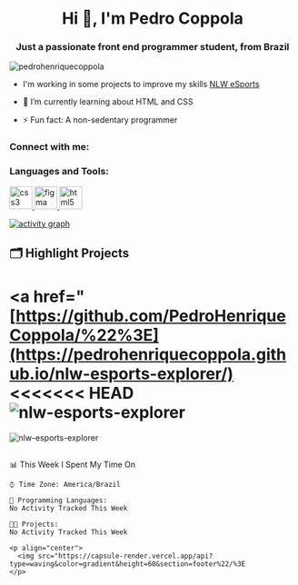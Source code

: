 <h1 align="center">Hi 👋, I'm Pedro Coppola</h1>
<h3 align="center">Just a passionate front end programmer student, from Brazil</h3>

<p align="left"> <img src="https://komarev.com/ghpvc/?username=pedrohenriquecoppola&label=Profile%20views&color=0e75b6&style=flat" alt="pedrohenriquecoppola" /> </p>

<p align="left"> <a href="https://github.com/ryo-ma/github-profile-trophy%22%3E<img src="https://github-profile-trophy.vercel.app/?username=pedrohenriquecoppola" alt="pedrohenriquecoppola" /></a> </p>

- I'm working in some projects to improve my skills [NLW eSports](https://pedrohenriquecoppola.github.io/nlw-esports-explorer/)

- 🌱 I’m currently learning about HTML and CSS

- ⚡ Fun fact: A non-sedentary programmer

<h3 align="left">Connect with me:</h3>
<p align="left">
</p>

<h3 align="left">Languages and Tools:</h3>
<p align="left"> <a href="https://www.w3schools.com/css/" target="_blank" rel="noreferrer"> <img src="https://cdn.jsdelivr.net/gh/devicons/devicon/icons/css3/css3-plain.svg" alt="css3" width="40" height="40"/> </a> <a href="https://www.figma.com/" target="_blank" rel="noreferrer"> <img src="https://cdn.jsdelivr.net/gh/devicons/devicon/icons/figma/figma-original.svg" alt="figma" width="40" height="40"/> </a> <a href="https://www.w3.org/html/" target="_blank" rel="noreferrer"> <img src="https://cdn.jsdelivr.net/gh/devicons/devicon/icons/html5/html5-plain.svg" alt="html5" width="40" height="40"/> </a> </p>

[![activity graph](https://activity-graph.herokuapp.com/graph?username=PedroHenriqueCoppola&custom_title=Coppola%20activity%20graph&theme=dracula&hide_border=true)](https://github.com/ashutosh00710/github-readme-activity-graph)


## 🗂️ Highlight Projects

<a href="[https://github.com/PedroHenriqueCoppola/%22%3E](https://pedrohenriquecoppola.github.io/nlw-esports-explorer/)
<<<<<<< HEAD
  <img align="center" src="https://github-readme-stats.vercel.app/api/pin/?username=PedroHenriqueCoppola&repo=nlw-esports-explorer&show_icons=true&line_height=27&title_color=6aa6f8&text_color=8a919a&icon_color=6aa6f8&bg_color=22272e" alt="nlw-esports-explorer" />
=======
  <img align="center" src="https://github-readme-stats.vercel.app/api/pin/?username=PedroHenriqueCoppola&repo=nlw-esports-explorer&show_icons=true&line_height=27&title_color=6aa6f8&text_color=8a919a&icon_color=6aa6f8&bg_color=22272e" alt="nlw-esports-explorer" />

</a>

## 
📊 This Week I Spent My Time On

``` text
⌚︎ Time Zone: America/Brazil

💬 Programming Languages: 
No Activity Tracked This Week

🐱‍💻 Projects: 
No Activity Tracked This Week

<p align="center">
  <img src="https://capsule-render.vercel.app/api?type=waving&color=gradient&height=60&section=footer%22/%3E
</p>